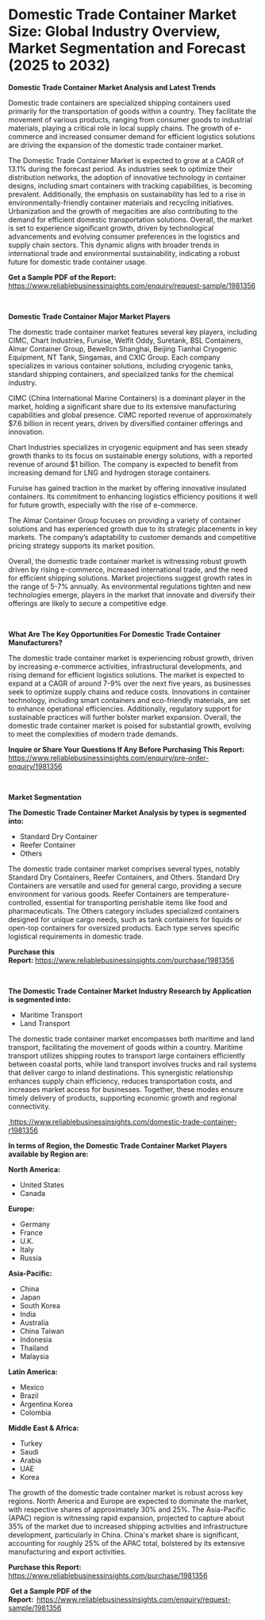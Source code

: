 <p><h1>Domestic Trade Container Market Size: Global Industry Overview, Market Segmentation and Forecast (2025 to 2032)</h1></p><p><strong>Domestic Trade Container Market Analysis and Latest Trends</strong></p>
<p><p>Domestic trade containers are specialized shipping containers used primarily for the transportation of goods within a country. They facilitate the movement of various products, ranging from consumer goods to industrial materials, playing a critical role in local supply chains. The growth of e-commerce and increased consumer demand for efficient logistics solutions are driving the expansion of the domestic trade container market.</p><p>The Domestic Trade Container Market is expected to grow at a CAGR of 13.1% during the forecast period. As industries seek to optimize their distribution networks, the adoption of innovative technology in container designs, including smart containers with tracking capabilities, is becoming prevalent. Additionally, the emphasis on sustainability has led to a rise in environmentally-friendly container materials and recycling initiatives. Urbanization and the growth of megacities are also contributing to the demand for efficient domestic transportation solutions. Overall, the market is set to experience significant growth, driven by technological advancements and evolving consumer preferences in the logistics and supply chain sectors. This dynamic aligns with broader trends in international trade and environmental sustainability, indicating a robust future for domestic trade container usage.</p></p>
<p><strong>Get a Sample PDF of the Report:&nbsp;</strong> <a href="https://www.reliablebusinessinsights.com/enquiry/request-sample/1981356?utm_campaign=3100&utm_medium=2&utm_source=Github&utm_content=ia&utm_term=12042025&utm_id=domestic-trade-container">https://www.reliablebusinessinsights.com/enquiry/request-sample/1981356</a></p>
<p>&nbsp;</p>
<p><strong>Domestic Trade Container Major Market Players</strong></p>
<p><p>The domestic trade container market features several key players, including CIMC, Chart Industries, Furuise, Welfit Oddy, Suretank, BSL Containers, Almar Container Group, Bewellcn Shanghai, Beijing Tianhai Cryogenic Equipment, NT Tank, Singamas, and CXIC Group. Each company specializes in various container solutions, including cryogenic tanks, standard shipping containers, and specialized tanks for the chemical industry.</p><p>CIMC (China International Marine Containers) is a dominant player in the market, holding a significant share due to its extensive manufacturing capabilities and global presence. CIMC reported revenue of approximately $7.6 billion in recent years, driven by diversified container offerings and innovation.</p><p>Chart Industries specializes in cryogenic equipment and has seen steady growth thanks to its focus on sustainable energy solutions, with a reported revenue of around $1 billion. The company is expected to benefit from increasing demand for LNG and hydrogen storage containers.</p><p>Furuise has gained traction in the market by offering innovative insulated containers. Its commitment to enhancing logistics efficiency positions it well for future growth, especially with the rise of e-commerce.</p><p>The Almar Container Group focuses on providing a variety of container solutions and has experienced growth due to its strategic placements in key markets. The company’s adaptability to customer demands and competitive pricing strategy supports its market position.</p><p>Overall, the domestic trade container market is witnessing robust growth driven by rising e-commerce, increased international trade, and the need for efficient shipping solutions. Market projections suggest growth rates in the range of 5-7% annually. As environmental regulations tighten and new technologies emerge, players in the market that innovate and diversify their offerings are likely to secure a competitive edge.</p></p>
<p>&nbsp;</p>
<p><strong>What Are The Key Opportunities For Domestic Trade Container Manufacturers?</strong></p>
<p><p>The domestic trade container market is experiencing robust growth, driven by increasing e-commerce activities, infrastructural developments, and rising demand for efficient logistics solutions. The market is expected to expand at a CAGR of around 7-9% over the next five years, as businesses seek to optimize supply chains and reduce costs. Innovations in container technology, including smart containers and eco-friendly materials, are set to enhance operational efficiencies. Additionally, regulatory support for sustainable practices will further bolster market expansion. Overall, the domestic trade container market is poised for substantial growth, evolving to meet the complexities of modern trade demands.</p></p>
<p><strong>Inquire or Share Your Questions If Any Before Purchasing This Report:</strong> <a href="https://www.reliablebusinessinsights.com/enquiry/pre-order-enquiry/1981356?utm_campaign=3100&utm_medium=2&utm_source=Github&utm_content=ia&utm_term=12042025&utm_id=domestic-trade-container">https://www.reliablebusinessinsights.com/enquiry/pre-order-enquiry/1981356</a></p>
<p>&nbsp;</p>
<p><strong>Market Segmentation</strong></p>
<p><strong>The Domestic Trade Container Market Analysis by types is segmented into:</strong></p>
<p><ul><li>Standard Dry Container</li><li>Reefer Container</li><li>Others</li></ul></p>
<p><p>The domestic trade container market comprises several types, notably Standard Dry Containers, Reefer Containers, and Others. Standard Dry Containers are versatile and used for general cargo, providing a secure environment for various goods. Reefer Containers are temperature-controlled, essential for transporting perishable items like food and pharmaceuticals. The Others category includes specialized containers designed for unique cargo needs, such as tank containers for liquids or open-top containers for oversized products. Each type serves specific logistical requirements in domestic trade.</p></p>
<p><strong>Purchase this Report:&nbsp;</strong><a href="https://www.reliablebusinessinsights.com/purchase/1981356?utm_campaign=3100&utm_medium=2&utm_source=Github&utm_content=ia&utm_term=12042025&utm_id=domestic-trade-container">https://www.reliablebusinessinsights.com/purchase/1981356</a></p>
<p>&nbsp;</p>
<p><strong>The Domestic Trade Container Market Industry Research by Application is segmented into:</strong></p>
<p><ul><li>Maritime Transport</li><li>Land Transport</li></ul></p>
<p><p>The domestic trade container market encompasses both maritime and land transport, facilitating the movement of goods within a country. Maritime transport utilizes shipping routes to transport large containers efficiently between coastal ports, while land transport involves trucks and rail systems that deliver cargo to inland destinations. This synergistic relationship enhances supply chain efficiency, reduces transportation costs, and increases market access for businesses. Together, these modes ensure timely delivery of products, supporting economic growth and regional connectivity.</p></p>
<p><a href="https://www.reliablebusinessinsights.com/domestic-trade-container-r1981356?utm_campaign=3100&utm_medium=2&utm_source=Github&utm_content=ia&utm_term=12042025&utm_id=domestic-trade-container">&nbsp;https://www.reliablebusinessinsights.com/domestic-trade-container-r1981356</a></p>
<p><strong>In terms of Region, the Domestic Trade Container Market Players available by Region are:</strong></p>
<p>
    <p> <strong> North America: </strong>
        <ul>
            <li>United States</li>
            <li>Canada</li>
        </ul>
        </p> 
    <p> <strong> Europe: </strong>
        <ul>
            <li>Germany</li>
            <li>France</li>
            <li>U.K.</li>
            <li>Italy</li>
            <li>Russia</li>
        </ul>
        </p> 
    <p> <strong> Asia-Pacific: </strong>
        <ul>
            <li>China</li>
            <li>Japan</li>
            <li>South Korea</li>
            <li>India</li>
            <li>Australia</li>
            <li>China Taiwan</li>
            <li>Indonesia</li>
            <li>Thailand</li>
            <li>Malaysia</li>
        </ul>
        </p> 
    <p> <strong> Latin America: </strong>
        <ul>
            <li>Mexico</li>
            <li>Brazil</li>
            <li>Argentina Korea</li>
            <li>Colombia</li>
        </ul>
        </p> 
    <p> <strong> Middle East & Africa: </strong>
        <ul>
            <li>Turkey</li>
            <li>Saudi</li>
            <li>Arabia</li>
            <li>UAE</li>
            <li>Korea</li>
        </ul>
    </p>
    </p>
<p><p>The growth of the domestic trade container market is robust across key regions. North America and Europe are expected to dominate the market, with respective shares of approximately 30% and 25%. The Asia-Pacific (APAC) region is witnessing rapid expansion, projected to capture about 35% of the market due to increased shipping activities and infrastructure development, particularly in China. China's market share is significant, accounting for roughly 25% of the APAC total, bolstered by its extensive manufacturing and export activities.</p></p>
<p><strong>Purchase this Report: </strong><a href="https://www.reliablebusinessinsights.com/purchase/1981356?utm_campaign=3100&utm_medium=2&utm_source=Github&utm_content=ia&utm_term=12042025&utm_id=domestic-trade-container">https://www.reliablebusinessinsights.com/purchase/1981356</a></p>
<p>&nbsp;<strong>Get a Sample PDF of the Report:&nbsp;&nbsp;</strong><a href="https://www.reliablebusinessinsights.com/enquiry/request-sample/1981356?utm_campaign=3100&utm_medium=2&utm_source=Github&utm_content=ia&utm_term=12042025&utm_id=domestic-trade-container">https://www.reliablebusinessinsights.com/enquiry/request-sample/1981356</a></p>
<p><strong></strong></p>
<p><p></p><p></p><p></p></p>